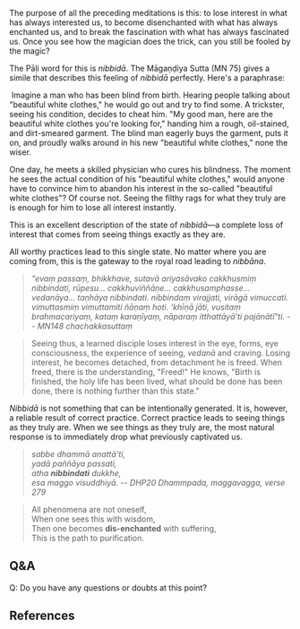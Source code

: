 The purpose of all the preceding meditations is this: to lose interest in what has always interested us, to become disenchanted with what has always enchanted us, and to break the fascination with what has always fascinated us. Once you see how the magician does the trick, can you still be fooled by the magic?

The Pāḷi word for this is *nibbidā*. The Māgaṇḍiya Sutta (MN 75) gives a simile that describes this feeling of *nibbidā* perfectly. Here's a paraphrase:

 Imagine a man who has been blind from birth. Hearing people talking about "beautiful white clothes," he would go out and try to find some. A trickster, seeing his condition, decides to cheat him. "My good man, here are the beautiful white clothes you're looking for," handing him a rough, oil-stained, and dirt-smeared garment. The blind man eagerly buys the garment, puts it on, and proudly walks around in his new "beautiful white clothes," none the wiser.

 One day, he meets a skilled physician who cures his blindness. The moment he sees the actual condition of his "beautiful white clothes," would anyone have to convince him to abandon his interest in the so-called "beautiful white clothes"? Of course not. Seeing the filthy rags for what they truly are is enough for him to lose all interest instantly.

This is an excellent description of the state of *nibbidā*—a complete loss of interest that comes from seeing things exactly as they are.

All worthy practices lead to this single state. No matter where you are coming from, this is the gateway to the royal road leading to *nibbāna*.

> *"evaṃ passaṃ, bhikkhave, sutavā ariyasāvako cakkhusmiṃ nibbindati, rūpesu… cakkhuviññāṇe… cakkhusamphasse… vedanāya… taṇhāya nibbindati. nibbindaṃ virajjati, virāgā vimuccati. vimuttasmiṃ vimuttamiti ñāṇaṃ hoti. ‘khīṇā jāti, vusitaṃ brahmacariyaṃ, kataṃ karaṇīyaṃ, nāparaṃ itthattāyā’ti pajānātī"ti.*
> -- *MN148 chachakkasuttaṃ*

> Seeing thus, a learned disciple loses interest in the eye, forms, eye consciousness, the experience of seeing, *vedanā* and craving. Losing interest, he becomes detached, from detachment he is freed. When freed, there is the understanding, "Freed!" He knows, "Birth is finished, the holy life has been lived, what should be done has been done, there is nothing further than this state."

*Nibbidā* is not something that can be intentionally generated. It is, however, a reliable result of correct practice. Correct practice leads to seeing things as they truly are. When we see things as they truly are, the most natural response is to immediately drop what previously captivated us. 

> *sabbe dhammā anattā'ti,*  
> *yadā paññāya passati,*  
> *atha **nibbindati** dukkhe,*    
> *esa maggo visuddhiyā.*
> -- *DHP20 Dhammpada, maggavagga, verse 279*

> All phenomena are not oneself,  
> When one sees this with wisdom,  
> Then one becomes **dis-enchanted** with suffering,  
> This is the path to purification.  


## Q&A

Q: Do you have any questions or doubts at this point?

## References

